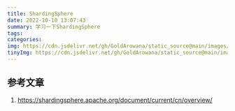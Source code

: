 ```yaml
---
title: ShardingSphere
date: 2022-10-10 13:07:43
summary: 学习一下ShardingSphere
tags:
categories:
img: https://cdn.jsdelivr.net/gh/GoldArowana/static_source@main/images/cover/co203-m.jpg
tinyImg: https://cdn.jsdelivr.net/gh/GoldArowana/static_source@main/images/tiny/cover/co203.jpg
---
```



## 参考文章
1. https://shardingsphere.apache.org/document/current/cn/overview/
